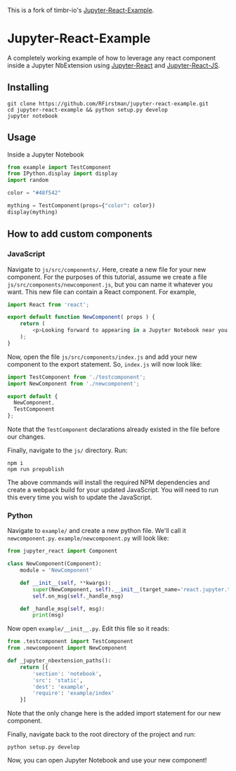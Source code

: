 This is a fork of timbr-io's [Jupyter-React-Example](https://github.com/timbr-io/jupyter-react-example).

# Jupyter-React-Example

A completely working example of how to leverage any react component inside a Jupyter NbExtension using [Jupyter-React](https://github.com/timbr-io/jupyter-react) and [Jupyter-React-JS](https://github.com/timbr-io/jupyter-react-js).

## Installing 

```
git clone https://github.com/RFirstman/jupyter-react-example.git
cd jupyter-react-example && python setup.py develop
jupyter notebook 
```

## Usage 

Inside a Jupyter Notebook
```python
from example import TestComponent
from IPython.display import display
import random

color = "#48f542"

mything = TestComponent(props={"color": color})
display(mything)
```

## How to add custom components

### JavaScript

Navigate to `js/src/components/`. Here, create a new file for your new component. For the purposes of this tutorial, assume we create
a file `js/src/components/newcomponent.js`, but you can name it whatever you want. This new file can contain a React component.
For example,
```javascript
import React from 'react';

export default function NewComponent( props ) {
    return (
        <p>Looking forward to appearing in a Jupyter Notebook near you!</p>
    );
}
```
Now, open the file `js/src/components/index.js` and add your new component to the export statement. So, `index.js` will now look like:
```javascript
import TestComponent from './testcomponent';
import NewComponent from './newcomponent';

export default {
  NewComponent,
  TestComponent
};
```
Note that the `TestComponent` declarations already existed in the file before our changes.

Finally, navigate to the `js/` directory. Run:
```
npm i
npm run prepublish
```
The above commands will install the required NPM dependencies and create a webpack build for your updated JavaScript.
You will need to run this every time you wish to update the JavaScript.

### Python

Navigate to `example/` and create a new python file. We'll call it `newcomponent.py`. `example/newcomponent.py` will look like:
```python
from jupyter_react import Component 

class NewComponent(Component):
    module = 'NewComponent'

    def __init__(self, **kwargs):
        super(NewComponent, self).__init__(target_name='react.jupyter.test', **kwargs)
        self.on_msg(self._handle_msg)

    def _handle_msg(self, msg):
        print(msg)
```

Now open `example/__init__.py`. Edit this file so it reads:
```python
from .testcomponent import TestComponent
from .newcomponent import NewComponent

def _jupyter_nbextension_paths():
    return [{
        'section': 'notebook',
        'src': 'static',
        'dest': 'example',
        'require': 'example/index'
    }]
```
Note that the only change here is the added import statement for our new component.

Finally, navigate back to the root directory of the project and run:
```
python setup.py develop
```

Now, you can open Jupyter Notebook and use your new component!